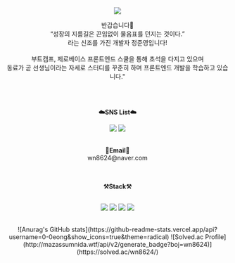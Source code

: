 <div align="center">
    <img src="https://capsule-render.vercel.app/api?type=Cylinder&color=FFFFFF&height=200&section=header&text=Junyeong's%20Github👋&fontSize=70&fontColor=0404B4"/>
    <p >
    반갑습니다👐 <br>
    “성장의 지름길은 끈임없이 물음표를 던지는 것이다.” <br>
    라는 신조를 가진 개발자 정준영입니다!<br><br>
    부트캠프, 제로베이스 프론트엔드 스쿨을 통해 초석을 다지고 있으며<br>
    동료가 곧 선생님이라는 자세로 스터디를 꾸준히 하며 프론트엔드 개발을 학습하고 있습니다."
    </p><br><br>
    <p ><Strong >☁️SNS List☁️</Strong></p>
    <a href="https://velog.io/@wn8624" target="_blank"><img src="https://img.shields.io/badge/Velog-20C997?style=flat-square&logo=Velog&logoColor=white"/></a>
    <a href="https://www.instagram.com/0_0eong/" target="_blank"><img src="https://img.shields.io/badge/instagram-E4405F?style=flat-square&logo=instagram&logoColor=white"/></a><br><br>
    <p ><Strong >📧Email📧</Strong><br>wn8624@naver.com</p><br><br>
    <Strong>⚒️Stack⚒️</Strong><br><br>
    <p align="center" display="inline-block">
        <img src="https://img.shields.io/badge/HTML5-E34F26?style=for-the-badge&logo=HTML5&logoColor=white"> 
        <img src="https://img.shields.io/badge/CSS3-1572B6?style=for-the-badge&logo=css3&logoColor=white">
        <img src="https://img.shields.io/badge/JavaScript-F7DF1E?style=for-the-badge&logo=JavaScript&logoColor=white">
        <img src="https://img.shields.io/badge/Node.js-339933?style=for-the-badge&logo=Node.js&logoColor=white">
    </p>
</div>
<br>
<div align="center">
    ![Anurag's GitHub stats](https://github-readme-stats.vercel.app/api?username=0-0eong&show_icons=true&theme=radical)
    ![Solved.ac Profile](http://mazassumnida.wtf/api/v2/generate_badge?boj=wn8624)](https://solved.ac/wn8624/)
</div>
